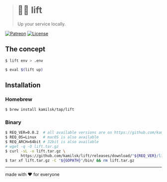 > # 🏋️‍♂️ lift
>
> Up your service locally.

[![Patreon][icon_patreon]](https://www.patreon.com/octolab)
[![License][icon_license]](LICENSE)

## The concept

```bash
$ lift env > .env

$ eval $(lift up)
```

## Installation

### Homebrew

```bash
$ brew install kamilsk/tap/lift
```

### Binary

```bash
$ REQ_VER=0.0.2  # all available versions are on https://github.com/kamilsk/lift/releases/
$ REQ_OS=Linux   # macOS is also available
$ REQ_ARCH=64bit # 32bit is also available
# wget -q -O lift.tar.gz
$ curl -sL -o lift.tar.gz \
       https://github.com/kamilsk/lift/releases/download/"${REQ_VER}/lift_${REQ_VER}_${REQ_OS}-${REQ_ARCH}".tar.gz
$ tar xf lift.tar.gz -C "${GOPATH}"/bin/ && rm lift.tar.gz
```

---

made with ❤️ for everyone

[icon_license]: https://img.shields.io/badge/license-MIT-blue.svg
[icon_patreon]: https://img.shields.io/badge/patreon-donate-orange.svg
